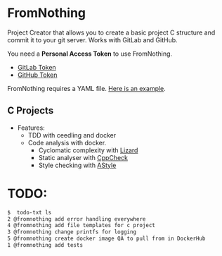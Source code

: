 # FromNothing

Project Creator that allows you to create a basic project C structure and commit it to your git server. Works with GitLab and GitHub.  


You need a **Personal Access Token** to use FromNothing. 
- [GitLab Token](https://docs.gitlab.com/ee/user/profile/personal_access_tokens.html)
- [GitHub Token](https://docs.github.com/en/github/authenticating-to-github/keeping-your-account-and-data-secure/creating-a-personal-access-token)


FromNothing requires a YAML file. [Here is an example](https://github.com/daleonpz/FromNothing/blob/master/example.yml).


## C Projects
- Features: 
  - TDD with ceedling and docker
  - Code analysis with docker. 
      - Cyclomatic complexity with [Lizard](https://github.com/terryyin/lizard)
      - Static analyser with [CppCheck](http://cppcheck.sourceforge.net/)
      - Style checking with [AStyle](http://astyle.sourceforge.net/)

# TODO:
```sh
$  todo-txt ls
2 @fromnothing add error handling everywhere
4 @fromnothing add file templates for c project
3 @fromnothing change printfs for logging
5 @fromnothing create docker image QA to pull from in DockerHub
1 @fromnothing add tests
```
